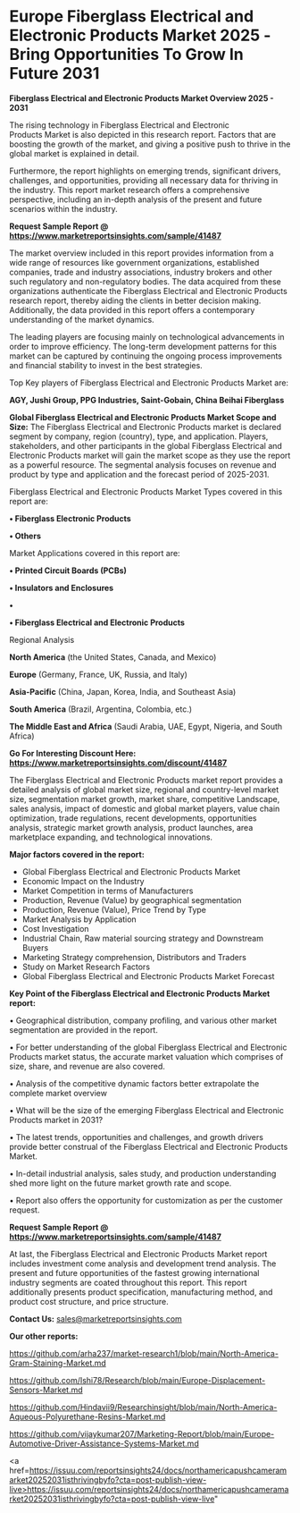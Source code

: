 # Europe Fiberglass Electrical and Electronic Products Market 2025 -Bring Opportunities To Grow In Future 2031

<Strong> Fiberglass Electrical and Electronic Products Market Overview 2025 - 2031</strong>

The rising technology in Fiberglass Electrical and Electronic Products Market is also depicted in this research report. Factors that are boosting the growth of the market, and giving a positive push to thrive in the global market is explained in detail.

Furthermore, the report highlights on emerging trends, significant drivers, challenges, and opportunities, providing all necessary data for thriving in the industry. This report market research offers a comprehensive perspective, including an in-depth analysis of the present and future scenarios within the industry.

<strong>Request Sample Report @ <a href=https://www.marketreportsinsights.com/sample/41487>https://www.marketreportsinsights.com/sample/41487</a></strong>

The market overview included in this report provides information from a wide range of resources like government organizations, established companies, trade and industry associations, industry brokers and other such regulatory and non-regulatory bodies. The data acquired from these organizations authenticate the Fiberglass Electrical and Electronic Products research report, thereby aiding the clients in better decision making. Additionally, the data provided in this report offers a contemporary understanding of the market dynamics.

The leading players are focusing mainly on technological advancements in order to improve efficiency. The long-term development patterns for this market can be captured by continuing the ongoing process improvements and financial stability to invest in the best strategies.

Top Key players of Fiberglass Electrical and Electronic Products Market are:

<strong>AGY, Jushi Group, PPG Industries, Saint-Gobain, China Beihai Fiberglass</strong>

<strong><b>Global Fiberglass Electrical and Electronic Products Market Scope and Size:</b></strong>
The Fiberglass Electrical and Electronic Products market is declared segment by company, region (country), type, and application. Players, stakeholders, and other participants in the global Fiberglass Electrical and Electronic Products market will gain the market scope as they use the report as a powerful resource. The segmental analysis focuses on revenue and product by type and application and the forecast period of 2025-2031.

Fiberglass Electrical and Electronic Products Market Types covered in this report are:

<strong>•  Fiberglass Electronic Products

•  Others</strong>

Market Applications covered in this report are:

<strong>•  Printed Circuit Boards (PCBs)

•  Insulators and Enclosures

•  

•  Fiberglass Electrical and Electronic Products</strong> 

Regional Analysis

<strong>North America</strong> (the United States, Canada, and Mexico)

<strong>Europe</strong> (Germany, France, UK, Russia, and Italy)

<strong>Asia-Pacific</strong> (China, Japan, Korea, India, and Southeast Asia)

<strong>South America</strong> (Brazil, Argentina, Colombia, etc.)

<strong>The Middle East and Africa</strong> (Saudi Arabia, UAE, Egypt, Nigeria, and South Africa)

<strong>Go For Interesting Discount Here: <a href=https://www.marketreportsinsights.com/discount/41487>https://www.marketreportsinsights.com/discount/41487</a></strong>

The Fiberglass Electrical and Electronic Products market report provides a detailed analysis of global market size, regional and country-level market size, segmentation market growth, market share, competitive Landscape, sales analysis, impact of domestic and global market players, value chain optimization, trade regulations, recent developments, opportunities analysis, strategic market growth analysis, product launches, area marketplace expanding, and technological innovations.

<strong><b>Major factors covered in the report:</b></strong>
<ul>
  <li>Global Fiberglass Electrical and Electronic Products Market </li>
  <li>Economic Impact on the Industry</li>
  <li>Market Competition in terms of Manufacturers</li>
  <li>Production, Revenue (Value) by geographical segmentation</li>
  <li>Production, Revenue (Value), Price Trend by Type</li>
  <li>Market Analysis by Application</li>
  <li>Cost Investigation</li>
  <li>Industrial Chain, Raw material sourcing strategy and Downstream Buyers</li>
  <li>Marketing Strategy comprehension, Distributors and Traders</li>
  <li>Study on Market Research Factors</li>
  <li>Global Fiberglass Electrical and Electronic Products Market Forecast</li>
</ul>

<strong><b>Key Point of the Fiberglass Electrical and Electronic Products Market report:</b></strong>

• Geographical distribution, company profiling, and various other market segmentation are provided in the report.

• For better understanding of the global Fiberglass Electrical and Electronic Products market status, the accurate market valuation which comprises of size, share, and revenue are also covered.

• Analysis of the competitive dynamic factors better extrapolate the complete market overview

• What will be the size of the emerging Fiberglass Electrical and Electronic Products market in 2031?

• The latest trends, opportunities and challenges, and growth drivers provide better construal of the Fiberglass Electrical and Electronic Products Market.

• In-detail industrial analysis, sales study, and production understanding shed more light on the future market growth rate and scope.

• Report also offers the opportunity for customization as per the customer request.

<strong>Request Sample Report @ <a href=https://www.marketreportsinsights.com/sample/41487>https://www.marketreportsinsights.com/sample/41487</a></strong>

At last, the Fiberglass Electrical and Electronic Products Market report includes investment come analysis and development trend analysis. The present and future opportunities of the fastest growing international industry segments are coated throughout this report. This report additionally presents product specification, manufacturing method, and product cost structure, and price structure.

<strong>Contact Us:</strong>
sales@marketreportsinsights.com

<strong>Our other reports:</strong>

<a href=https://github.com/arha237/market-research1/blob/main/North-America-Gram-Staining-Market.md>https://github.com/arha237/market-research1/blob/main/North-America-Gram-Staining-Market.md</a>

<a href=https://github.com/Ishi78/Research/blob/main/Europe-Displacement-Sensors-Market.md>https://github.com/Ishi78/Research/blob/main/Europe-Displacement-Sensors-Market.md</a>

<a href=https://github.com/Hindavii9/Researchinsight/blob/main/North-America-Aqueous-Polyurethane-Resins-Market.md>https://github.com/Hindavii9/Researchinsight/blob/main/North-America-Aqueous-Polyurethane-Resins-Market.md</a>

<a href=https://github.com/vijaykumar207/Marketing-Report/blob/main/Europe-Automotive-Driver-Assistance-Systems-Market.md>https://github.com/vijaykumar207/Marketing-Report/blob/main/Europe-Automotive-Driver-Assistance-Systems-Market.md</a>

<a href=https://issuu.com/reportsinsights24/docs/northamericapushcameramarket20252031isthrivingbyfo?cta=post-publish-view-live>https://issuu.com/reportsinsights24/docs/northamericapushcameramarket20252031isthrivingbyfo?cta=post-publish-view-live</a>"
